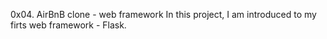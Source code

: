 0x04. AirBnB clone - web framework
In this project, I am introduced to my firts web framework - Flask.

